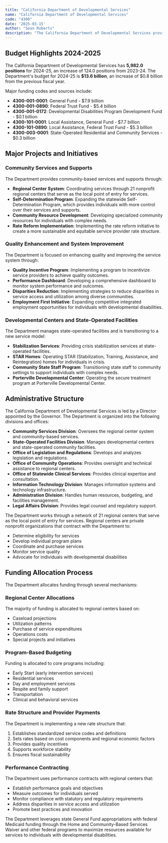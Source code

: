 ```yaml
---
title: "California Department of Developmental Services"
name: "California Department of Developmental Services"
code: "4300"
date: '2025-03-15'
author: "Sean Roberts"
description: "The California Department of Developmental Services provides services and supports to individuals with developmental disabilities, including intellectual disabilities, cerebral palsy, epilepsy, autism, and related conditions."
---
```


## Budget Highlights 2024-2025

The California Department of Developmental Services has **5,982.0 positions** for 2024-25, an increase of 124.0 positions from 2023-24. The Department's budget for 2024-25 is **$13.6 billion**, an increase of $0.8 billion from the previous fiscal year.

Major funding codes and sources include:
- **4300-001-0001**: General Fund - $7.9 billion
- **4300-001-0890**: Federal Trust Fund - $5.4 billion
- **4300-001-0172**: Developmental Disabilities Program Development Fund - $0.1 billion
- **4300-101-0001**: Local Assistance, General Fund - $7.7 billion
- **4300-101-0890**: Local Assistance, Federal Trust Fund - $5.3 billion
- **4300-003-0001**: State-Operated Residential and Community Services - $0.3 billion

## Major Projects and Initiatives

### Community Services and Supports
The Department provides community-based services and supports through:

- **Regional Center System**: Coordinating services through 21 nonprofit regional centers that serve as the local point of entry for services.
- **Self-Determination Program**: Expanding the statewide Self-Determination Program, which provides individuals with more control over their services and supports.
- **Community Resource Development**: Developing specialized community resources for individuals with complex needs.
- **Rate Reform Implementation**: Implementing the rate reform initiative to create a more sustainable and equitable service provider rate structure.

### Quality Enhancement and System Improvement
The Department is focused on enhancing quality and improving the service system through:

- **Quality Incentive Program**: Implementing a program to incentivize service providers to achieve quality outcomes.
- **Performance Dashboard**: Developing a comprehensive dashboard to monitor system performance and outcomes.
- **Disparities Reduction**: Implementing strategies to reduce disparities in service access and utilization among diverse communities.
- **Employment First Initiative**: Expanding competitive integrated employment opportunities for individuals with developmental disabilities.

### Developmental Centers and State-Operated Facilities
The Department manages state-operated facilities and is transitioning to a new service model:

- **Stabilization Services**: Providing crisis stabilization services at state-operated facilities.
- **STAR Homes**: Operating STAR (Stabilization, Training, Assistance, and Reintegration) homes for individuals in crisis.
- **Community State Staff Program**: Transitioning state staff to community settings to support individuals with complex needs.
- **Porterville Developmental Center**: Operating the secure treatment program at Porterville Developmental Center.

## Administrative Structure

The California Department of Developmental Services is led by a Director appointed by the Governor. The Department is organized into the following divisions and offices:

- **Community Services Division**: Oversees the regional center system and community-based services.
- **State-Operated Facilities Division**: Manages developmental centers and state-operated community facilities.
- **Office of Legislation and Regulations**: Develops and analyzes legislation and regulations.
- **Office of Community Operations**: Provides oversight and technical assistance to regional centers.
- **Office of Statewide Clinical Services**: Provides clinical expertise and consultation.
- **Information Technology Division**: Manages information systems and technology infrastructure.
- **Administration Division**: Handles human resources, budgeting, and facilities management.
- **Legal Affairs Division**: Provides legal counsel and regulatory support.

The Department works through a network of 21 regional centers that serve as the local point of entry for services. Regional centers are private nonprofit organizations that contract with the Department to:
- Determine eligibility for services
- Develop individual program plans
- Coordinate and purchase services
- Monitor service quality
- Advocate for individuals with developmental disabilities

## Funding Allocation Process

The Department allocates funding through several mechanisms:

### Regional Center Allocations
The majority of funding is allocated to regional centers based on:
- Caseload projections
- Utilization patterns
- Purchase of service expenditures
- Operations costs
- Special projects and initiatives

### Program-Based Budgeting
Funding is allocated to core programs including:
- Early Start (early intervention services)
- Residential services
- Day and employment services
- Respite and family support
- Transportation
- Clinical and behavioral services

### Rate Structure and Provider Payments
The Department is implementing a new rate structure that:
1. Establishes standardized service codes and definitions
2. Sets rates based on cost components and regional economic factors
3. Provides quality incentives
4. Supports workforce stability
5. Ensures fiscal sustainability

### Performance Contracting
The Department uses performance contracts with regional centers that:
- Establish performance goals and objectives
- Measure outcomes for individuals served
- Monitor compliance with statutory and regulatory requirements
- Address disparities in service access and utilization
- Promote best practices and innovation

The Department leverages state General Fund appropriations with federal Medicaid funding through the Home and Community-Based Services Waiver and other federal programs to maximize resources available for services to individuals with developmental disabilities. 